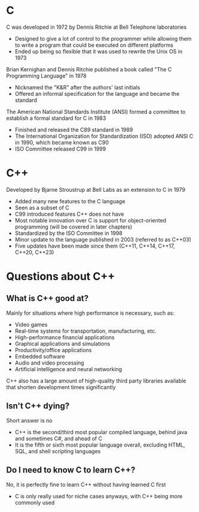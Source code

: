 # C
C was developed in 1972 by Dennis Ritchie at Bell Telephone laboratories
- Designed to give a lot of control to the programmer while allowing them to write a program that could be executed on different platforms
- Ended up being so flexible that it was used to rewrite the Unix OS in 1973

Brian Kernighan and Dennis Ritchie published a book called "The C Programming Language" in 1978
- Nicknamed the "K&R" after the authors' last initials
- Offered an informal specification for the language and became the standard

The American National Standards Institute (ANSI) formed a committee to establish a formal standard for C in 1983
- Finished and released the C89 standard in 1989
- The International Organization for Standardization (ISO) adopted ANSI C in 1990, which became known as C90
- ISO Committee released C99 in 1999

# C++
Developed by Bjarne Stroustrup at Bell Labs as an extension to C in 1979
- Added many new features to the C language
- Seen as a subset of C
- C99 introduced features C++ does not have
- Most notable innovation over C is support for object-oriented programming (will be covered in later chapters)
- Standardized by the ISO Committee in 1998
- Minor update to the language published in 2003 (referred to as C++03)
- Five updates have been made since them (C++11, C++14, C++17, C++20, C++23)

# Questions about C++
## What is C++ good at?
Mainly for situations where high performance is necessary, such as:
- Video games
- Real-time systems for transportation, manufacturing, etc.
- High-performance financial applications
- Graphical applications and simulations
- Productivity/office applications
- Embedded software
- Audio and video processing
- Artificial intelligence and neural networking

C++ also has a large amount of high-quality third party libraries available that shorten development times significantly

## Isn't C++ dying?
Short answer is no
- C++ is the second/third most popular compiled language, behind java and sometimes C#, and ahead of C
- It is the fifth or sixth most popular language overall, excluding HTML, SQL, and shell scripting languages

## Do I need to know C to learn C++?
No, it is perfectly fine to learn C++ without having learned C first
- C is only really used for niche cases anyways, with C++ being more commonly used
